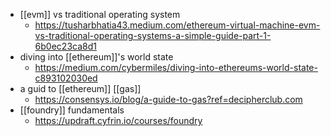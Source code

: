 - [[evm]] vs traditional operating system
	- https://tusharbhatia43.medium.com/ethereum-virtual-machine-evm-vs-traditional-operating-systems-a-simple-guide-part-1-6b0ec23ca8d1
- diving into [[ethereum]]'s world state
	- https://medium.com/cybermiles/diving-into-ethereums-world-state-c893102030ed
- a guid to [[ethereum]] [[gas]]
	- https://consensys.io/blog/a-guide-to-gas?ref=decipherclub.com
- [[foundry]] fundamentals
	- https://updraft.cyfrin.io/courses/foundry